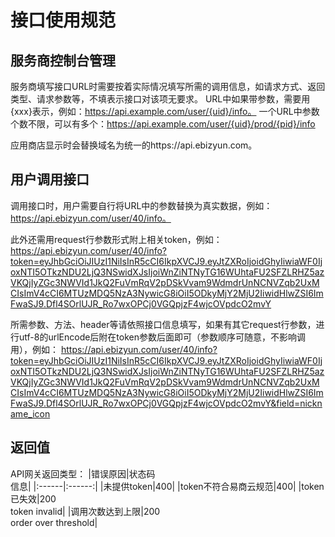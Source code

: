 # 接口使用规范
## 服务商控制台管理
服务商填写接口URL时需要按着实际情况填写所需的调用信息，如请求方式、返回类型、请求参数等，不填表示接口对该项无要求。
URL中如果带参数，需要用{xxx}表示，例如：https://api.example.com/user/{uid}/info。
一个URL中参数个数不限，可以有多个：https://api.example.com/user/{uid}/prod/{pid}/info

应用商店显示时会替换域名为统一的https://api.ebizyun.com。

## 用户调用接口
调用接口时，用户需要自行将URL中的参数替换为真实数据，例如：https://api.ebizyun.com/user/40/info。

此外还需用request行参数形式附上相关token，例如：https://api.ebizyun.com/user/40/info?token=eyJhbGciOiJIUzI1NiIsInR5cCI6IkpXVCJ9.eyJtZXRoIjoidGhyIiwiaWF0IjoxNTI5OTkzNDU2LjQ3NSwidXJsIjoiWnZiNTNyTG16WUhtaFU2SFZLRHZ5azVKQjIyZGc3NWVId1JkQ2FuVmRqV2pDSkVvam9WdmdrUnNCNVZqb2UxMCIsImV4cCI6MTUzMDQ5NzA3NywicG8iOiI5ODkyMjY2MjU2IiwidHlwZSI6ImFwaSJ9.Dfl4SOrlUJR_Ro7wxOPCj0VGQpjzF4wjcOVpdcO2mvY

所需参数、方法、header等请依照接口信息填写，如果有其它request行参数，进行utf-8的urlEncode后附在token参数后面即可（参数顺序可随意，不影响调用），例如：
https://api.ebizyun.com/user/40/info?token=eyJhbGciOiJIUzI1NiIsInR5cCI6IkpXVCJ9.eyJtZXRoIjoidGhyIiwiaWF0IjoxNTI5OTkzNDU2LjQ3NSwidXJsIjoiWnZiNTNyTG16WUhtaFU2SFZLRHZ5azVKQjIyZGc3NWVId1JkQ2FuVmRqV2pDSkVvam9WdmdrUnNCNVZqb2UxMCIsImV4cCI6MTUzMDQ5NzA3NywicG8iOiI5ODkyMjY2MjU2IiwidHlwZSI6ImFwaSJ9.Dfl4SOrlUJR_Ro7wxOPCj0VGQpjzF4wjcOVpdcO2mvY&field=nickname_icon

## 返回值
API网关返回类型：
|错误原因|状态码<br/>信息|
|:------|:------:|
|未提供token|400|
|token不符合易商云规范|400|
|token已失效|200<br/>token invalid|
|调用次数达到上限|200<br/>order over threshold|
